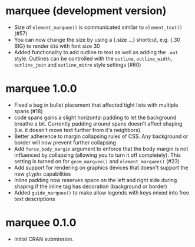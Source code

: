 # marquee (development version)

* Size of `element_marquee()` is communicated similar to `element_text()` (#57)
* You can now change the size by using a {.size ...} shortcut, e.g. {.30 BIG} to
  render `BIG` with font size 30
* Added functionality to add outline to text as well as adding the `.out` style.
  Outlines can be controlled with the `outline`, `outline_width`, `outline_join`
  and `outline_mitre` style settings (#60)

# marquee 1.0.0

* Fixed a bug in bullet placement that affected tight lists with multiple spans
  (#18)
* code spans gains a slight horizontal padding to let the background breathe a
  bit. Currently padding around spans doesn't affect shaping (i.e. it doesn't
  move text further from it's neighbors).
* Better adherence to margin collapsing rules of CSS. Any background or border
  will now prevent further collapsing
* Add `force_body_margin` argument to enforce that the body margin is not
  influenced by collapsing (allowing you to turn it off completely). This
  setting is turned on for `geom_marquee()` and `element_marquee()` (#23)
* Add support for rendering on graphics devices that doesn't support the new
  `glyphs` capabilities
* Inline padding now reserves space on the left and right side during shaping if
  the inline tag has decoration (background or border)
* Added `guide_marquee()` to make allow legends with keys mixed into free text
  descriptions

# marquee 0.1.0

* Initial CRAN submission.
